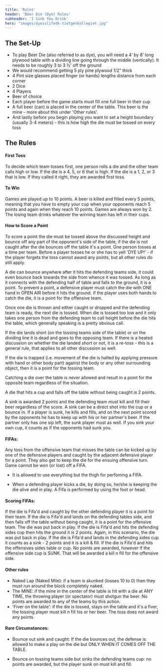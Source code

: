 ```yaml
---
title: 'Rules'
header: 'Beer Die (Dye) Rules'
subheader: 'I Sink You Drink'
hero: "images/dyeislifedk-tietgenkollegiet.jpg"
---
```


## The Set-Up

* To play Beer Die (also referred to as dye), you will need a 4’ by 8’ long plywood table with a dividing line going through the middle (vertically). It needs to be roughly 3 to 3 ½' off the ground
* We would recommend getting 5 ply pine plywood 1/2" thick
* 4 Pint size glasses placed finger (or hands) lengths distance from each corner
* 2 Dice
* 4 Players
* Beer of choice
* Each player before the game starts must fill one full beer in their cup
* A full beer (can) is placed in the center of the table. This beer is the mine - more about this under 'Other rules'.
* And lastly before you begin playing you want to set a height boundary (usually 3-4 meters) - this is how high the die must be tossed on every toss

## The Rules

#### First Toss

To decide which team tosses first, one person rolls a die and the other team calls high or low. If the die is a 4, 5, or 6 that is high. If the die is a 1, 2, or 3 that is low. If they called it right, they are awarded first toss.

#### To Win

Games are played up to 10 points. A beer is killed and filled every 5 points, meaning that you have to empty your cup when your opponents reach 5 points and again when they reach 10 points. Games are always won by 2. The losing team drinks whatever the winning team has left in their cups.

#### How to Score a Point

To score a point the die must be tossed above the discussed height and bounce off any part of the opponent's side of the table, if the die is not caught after the die bounces off the table it's a point. One person tosses at a time per team. Before a player tosses he or she has to yell 'DYE UP!' - if the player forgets the toss cannot award any points, but all other rules do still apply.

A die can bounce anywhere after it hits the defending teams side, it could even bounce back towards the side from whence it was tossed. As long as it connects with the defending half of table and falls to the ground, it is a point. To prevent a point, a defensive player must catch the die with ONE hand in OPEN AIR before it hits the ground. If the player uses both hands to catch the die, it is a point for the offensive team.

Once one die is thrown and either caught or dropped and the defending team is ready, the next die is tossed. When die is tossed too low and it only takes one person from the defending team to call height before the die hits the table, which generally speaking is a pretty obvious call.

If the die lands short (on the tossing teams side of the table) or on the dividing line it is dead and goes to the opposing team. If there is a heated discussion on whether the die landed short or not, it is a re-toss - this is a general rule, that applies to all other discussion as well.

If the die is trapped (i.e. movement of the die is halted by applying pressure with hand or other body part) against the body or any other surrounding object, then it is a point for the tossing team.

Catching a die over the table is never allowed and result in a point for the opposite team regardless of the situation.

A die that hits a cup and falls off the table without being caught is 2 points.

A sink is awarded 2 points and the defending team must kill and fill their beer regardless of the score. A sink can be a direct shot into the cup or a bounce in. If a player is sunk, he kills and fills, and on the next point scored by the opponents he has to keep up with his or her partner's beer. If the partner only has one sip left, the sunk player must as well. If you sink your own cup, it counts as if the opponents had sunk you.

#### FIFAs:

Any toss from the offensive team that misses the table can be kicked up by one of the defensive players and caught by the adjacent defensive player for a point. They also get to keep the die for the ensuing offensive turn. Game cannot be won (or lost) off a FIFA.

- It is allowed to use everything but the thigh for perfoming a FIFA.

- When a defending player kicks a die, by doing so, he/she is keeping the die alive and in play. A Fifa is performed by using the foot or head.

#### Scoring FIFAs:

If the die is Fifa'd and caught by the other defending player it is a point for their team.
If the die is Fifa'd and lands on the defending tables side, and then falls off the table without being caught, ﻿it is a point for the offensive team. The die was put back in play.
If the die is Fifa'd and hits the defending sides cup then hits the ground it is 2 points. Again, in this scenario, the die was put back in play.
If the die is Fifa'd and lands in the defending sides cup it counts as a sink - 2 points and it is a kill & fill.
If the die is Fifa'd and hits the offensives sides table or cup. No points are awarded, however if the offensive side cup is SUNK. That will be awarded a kill n fill for the offensive side.


#### Other rules

* Naked Lap (Naked Mile): if a team is skunked (losses 10 to 0) then they must run around the block completely naked.
* The MINE: if the mine in the center of the table is hit with a die at ANY TIME, the throwing player (or spectator) must shotgun the beer. No points are awarded to any of the teams by this action.
* 'Fiver on the table': if the die is tossed, stays on the table and it's a fiver, the tossing player must kill n fill his or her beer. The toss does not award any points.

#### Rare Circumstances:

* Bounce out sink and caught: If the die bounces out, the defense is allowed to make a play on the die but ONLY WHEN IT COMES OFF THE TABLE.

* Bounce on tossing teams side but sinks the defending teams cup: ﻿no points are awarded, but the player sunk on must kill and fill.
